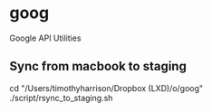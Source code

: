# goog
Google API Utilities

## Sync from macbook to staging

cd "/Users/timothyharrison/Dropbox (LXD)/o/goog"
./script/rsync_to_staging.sh

